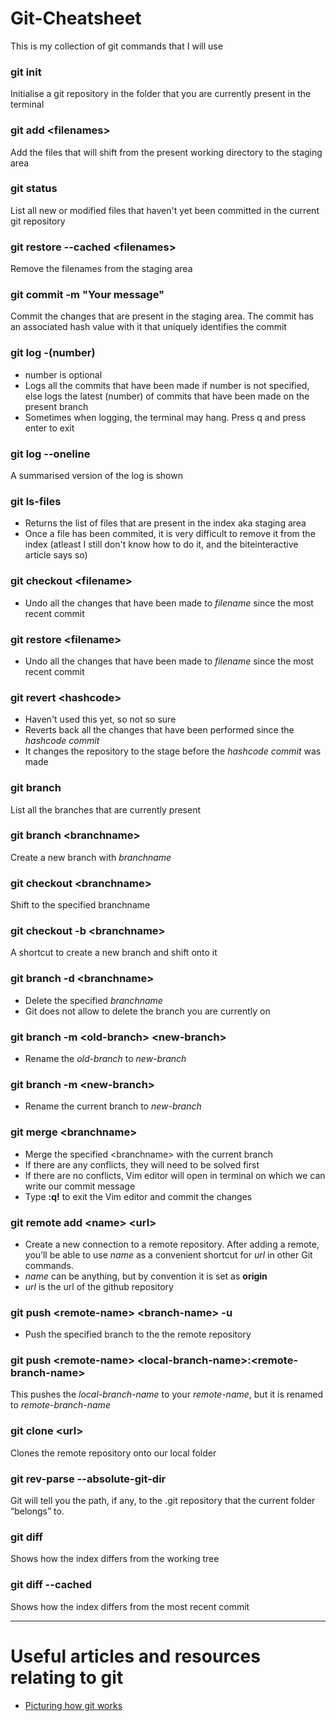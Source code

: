 # Git-Cheatsheet
This is my collection of git commands that I will use

### git init
Initialise a git repository in the folder that you are currently present in the terminal

### git add \<filenames\>
Add the files that will shift from the present working directory to the staging area

### git status
List all new or modified files that haven't yet been committed in the current git repository

### git restore --cached \<filenames\>
Remove the filenames from the staging area

### git commit -m "Your message"
Commit the changes that are present in the staging area. The commit has an associated hash value with it that uniquely identifies the commit

### git log -(number)
- number is optional
- Logs all the commits that have been made if number is not specified, else logs the latest (number) of commits that have been made on the present branch
- Sometimes when logging, the terminal may hang. Press q and press enter to exit

### git log --oneline
A summarised version of the log is shown

### git ls-files
- Returns the list of files that are present in the index aka staging area
- Once a file has been commited, it is very difficult to remove it from the index (atleast I still don't know how to do it, and the biteinteractive article says so)

### git checkout \<filename\>
- Undo all the changes that have been made to *filename* since the most recent commit

### git restore \<filename\>
- Undo all the changes that have been made to *filename* since the most recent commit

### git revert \<hashcode\>
- Haven't used this yet, so not so sure
- Reverts back all the changes that have been performed since the *hashcode commit*
- It changes the repository to the stage before the *hashcode commit* was made

### git branch
List all the branches that are currently present

### git branch \<branchname\>
Create a new branch with *branchname*

### git checkout \<branchname\>
Shift to the specified branchname

### git checkout -b \<branchname\>
A shortcut to create a new branch and shift onto it

### git branch -d \<branchname\>
- Delete the specified *branchname*
- Git does not allow to delete the branch you are currently on

### git branch -m \<old-branch\> \<new-branch\>
- Rename the *old-branch* to *new-branch*

### git branch -m \<new-branch\>
- Rename the current branch to *new-branch*

### git merge \<branchname\>
- Merge the specified \<branchname\> with the current branch
- If there are any conflicts, they will need to be solved first 
- If there are no conflicts, Vim editor will open in terminal on which we can write our commit message
- Type **:q!** to exit the Vim editor and commit the changes

### git remote add \<name\> \<url\>
- Create a new connection to a remote repository. After adding a remote, you’ll be able to use *name* as a convenient shortcut for *url* in other Git commands.
- *name* can be anything, but by convention it is set as **origin**
- *url* is the url of the github repository

### git push \<remote-name\> \<branch-name\> -u
- Push the specified branch to the the remote repository

### git push \<remote-name\> \<local-branch-name\>:\<remote-branch-name\> 
This pushes the *local-branch-name* to your *remote-name*, but it is renamed to *remote-branch-name*

### git clone \<url\>
Clones the remote repository onto our local folder

### git rev-parse --absolute-git-dir
Git will tell you the path, if any, to the .git repository that the current folder “belongs” to.

### git diff
Shows how the index differs from the working tree

### git diff --cached
Shows how the index differs from the most recent commit

******************************************************************************************************************************************************************



# Useful articles and resources relating to git
- [Picturing how git works](https://www.biteinteractive.com/picturing-git-conceptions-and-misconceptions/)



